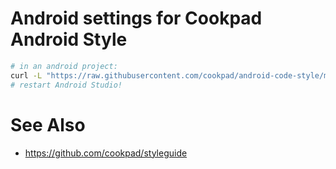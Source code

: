 # Android settings for Cookpad Android Style

```sh
# in an android project:
curl -L "https://raw.githubusercontent.com/cookpad/android-code-style/master/.idea/codeStyleSettings.xml" > .idea/CodeStyleSettings.xml
# restart Android Studio!
```

# See Also


* https://github.com/cookpad/styleguide
